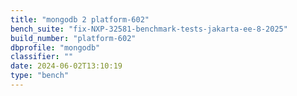 ```yaml
---
title: "mongodb 2 platform-602"
bench_suite: "fix-NXP-32581-benchmark-tests-jakarta-ee-8-2025"
build_number: "platform-602"
dbprofile: "mongodb"
classifier: ""
date: 2024-06-02T13:10:19
type: "bench"
---
```

